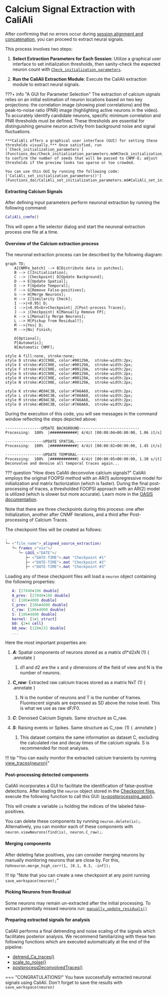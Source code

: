# Calcium Signal Extraction with CaliAli

After confirming that no errors occur during [session alignment and concatenation](alignment.md#main), you can proceed to extract neural signals.

This process involves two steps:

1. **Select Extraction Parameters for Each Session**: Utilize a graphical user interface to set initialization thresholds, then sanity-check the expected neuron count with [`Check_initialization_parameters`](Functions_doc/Check_initialization_parameters.md#Check_initialization_parameters).
   
2. **Run the CaliAli Extraction Module**: Execute the CaliAli extraction module to extract neural signals.
<a id="gui"></a>

???+ info "A GUI for Parameter Selection" 
    The extraction of calcium signals relies on an initial estimation of neuron locations based on two key projections: the correlation image (showing pixel correlations) and the peak-to-noise ratio (PNR) image (highlighting active neurons in the video). To accurately identify candidate neurons, specific minimum correlation and PNR thresholds must be defined. These thresholds are essential for distinguishing genuine neuron activity from background noise and signal fluctuations.

    ***CaliAli offers a graphical user interface (GUI) for setting these thresholds visually.*** Once satisfied, run [`Check_initialization_parameters`](Functions_doc/Check_initialization_parameters.md#Check_initialization_parameters) to confirm the number of seeds that will be passed to CNMF-E; adjust thresholds if the preview looks too sparse or too crowded.

    You can use this GUI by running the following code:  ['CaliAli_set_initialization_parameters()'](Functions_doc/CaliAli_set_initialization_parameters.md#CaliAli_set_initialization_parameters)

#### Extracting Calcium Signals <a id="ecs"></a>

After defining input parameters perform neuronal extraction by running the following command:

```matlab
CaliAli_cnmfe()
```
This will open a file selector dialog and start the neuronal extraction process one file at a time.

#### Overview of the Calcium extraction process

The neuronal extraction process can be described by the following diagram:

``` mermaid
graph TD;
	A[CNMFe_batch] --> B[Distribute data in patches];
	B --> C[Initialization];
	C --> |Checkpoint| D[Update Background];
	D --> E[Update Spatial];
	E --> F[Update Temporal];
	F --> G[Remove False-positives];
	G --> H[Merge Neurons];
	H --> I[Similarity Check];
	I -->|<0.95| D;
	I -->|>0.95<br>Checkpoint| J[Post-process Traces];
	J --> |Checkpoint| K[Manually Remove FP];
	K --> L[Manually Merge Neurons];
	L --> M[Pickup from Residual?];
	M -->|Yes| D;
	M -->|No| Finish;	
	
	O[Optional];
	P[Automatic];
	N[Automatic CNMF];
	
style A fill:none, stroke:none;
style D stroke:#1CC90E, color:#00129A,  stroke-width:2px;
style E stroke:#1CC90E, color:#00129A,  stroke-width:2px;
style F stroke:#1CC90E, color:#00129A,  stroke-width:2px;
style G stroke:#1CC90E, color:#00129A,  stroke-width:2px;
style H stroke:#1CC90E, color:#00129A,  stroke-width:2px;
style N stroke:#1CC90E, color:#00129A,  stroke-width:2px;

style K stroke:#E04C3B, color:#7A6A68,  stroke-width:2px; 
style L stroke:#E04C3B, color:#7A6A68,  stroke-width:2px;
style M stroke:#E04C3B, color:#7A6A68,  stroke-width:2px;
style O stroke:#E04C3B, color:#7A6A68,  stroke-width:2px;
```
During the execution of this code, you will see messages in the command window reflecting the steps depicted above:

```
----------------UPDATE BACKGROUND---------------------------
Processing:  100%  |############| 4/4it [00:00:04<00:00:00, 1.06 it/s]

-----------------UPDATE SPATIAL---------------------------
Processing:  100%  |############| 4/4it [00:00:02<00:00:00, 1.45 it/s]

-----------------UPDATE TEMPORAL---------------------------
Processing:  100%  |############| 4/4it [00:00:05<00:00:00, 1.30 s/it]
Deconvolve and denoise all temporal traces again...
```

??? question "How does CaliAli deconvolve calcium signals?"
	CaliAli employs the original FOOPSI method with an AR(1) autoregressive model for initialization and matrix factorization (which is faster). During the final post-processing of traces, a thresholded FOOPSI approach with an AR(2) model is utilized (which is slower but more accurate). Learn more in the [OASIS documentation](https://github.com/zhoupc/OASIS_matlab/blob/master/document/FOOPSI.md#brief-summary-of-the-deconvolution-problem).

Note that there are three checkpoints during this process: one after Initialization, another after CNMF iterations, and a third after Post-processing of Calcium Traces.

The checkpoint files will be created as follows: <a id="chk"></a>

``` matlab
.
└─ <"file_name">_aligned_source_extraction/
   └─ frames_<"xxx">/
      └─ LOGS_<"DATE">/
         ├─ <"DATE-TIME">.mat "Checkpoint #1"
         ├─ <"DATE-TIME">.mat "Checkpoint #2"
         ├─ <"DATE-TIME">.mat "Checkpoint #3"
```

Loading any of these checkpoint files will load a `neuron` object containing the following properties:

 ``` matlab
	A: [27840×106 double]
	A_prev: [27840×106 double]
	C: [106×4000 double]
	C_prev: [106×4000 double]
	C_raw: [106×4000 double]
	S: [106×4000 double]
	kernel: [1×1 struct]
	b0: {2×4 cell}
	b0_new: [120×232 double]
	...
 ```
 Here the most important properties are:
 
 1. ***A***: Spatial components of neurons stored as a matrix d1*d2xN (1)
	{ .annotate }
	
	1. d1 and d2 are the x and y dimensions of the field of view and N is the number of neurons.
	
2. ***C_raw***: Extracted raw calcium traces stored as a matrix NxT (1)
	{ .annotate }
	
	1. N is the number of neurons and T is the number of frames. Fluorescent signals are expressed as SD above the noise level. This is what we use as raw dF/F0.  

3.	***C***: Denoised Calcium Signals. Same structure as C_raw.
	
4.	***S***: Raising events or Spikes. Same structure as C_raw.	(1)
	{ .annotate }
	
	1. This dataset contains the same information as dataset C, excluding the calculated rise and decay times of the calcium signals. S is recommended for most analyses.
	
!!! tip "You can easily monitor the extracted calcium transients by running [view_traces(neuron)](Functions_doc/view_traces.md)"
	
	
#### Post-processing detected components

CaliAli incorporates a GUI to facilitate the identification of false-positive detections.  After loading the `neuron` object stored in the [Checkpoint files](extraction.md#chk), execute the following function to call this GUI:  [ix=postprocessing_app()](Functions_doc/postprocessing_app.md#postprocessing_app).

This will create a variable `ix` holding the indices of the labeled false-positives.

You can delete these components by running `neuron.delete(ix);`. Alternatively, you can monitor each of these components with `neuron.viewNeurons(find(ix), neuron.C_raw);`.

#### Merging components

After deleting false positives, you can consider merging neurons by manually monitoring neurons that are close by. For this, run`neuron.merge_high_corr(1, [0.1, 0.3, -inf]);`

!!! tip "Note that you can create a new checkpoint at any point running `save_workspace(neuron);`"

#### Picking Neurons from Residual <a id="residual"></a>

Some neurons may remain un-extracted after the initial processing. To extract potentially missed neurons run: [`manually_update_residuals()`](Functions_doc/manually_update_residuals.md#manually_update_residuals)

#### Preparing extracted signals for analysis

CaliAli performs a final detrending and noise scaling of the signals which facilitates posterior analysis. We recommend familiarizing with these two following functions which are executed automatically at the end of the pipeline:

- [detrend_Ca_traces()](Functions_doc/detrend_Ca_traces.md#detrend_Ca_traces) 
- [scale_to_noise()](Functions_doc/scale_to_noise.md#scale_to_noise) 
- [postprocessDeconvolvedTraces()](Functions_doc/postprocessDeconvolvedTraces.md#postprocessDeconvolvedTraces) 

=== "CONGRATULATIONS!"
You have successfully extracted neuronal signals using CaliAli. Don't forget to save the results with `save_workspace(neuron)`
	
